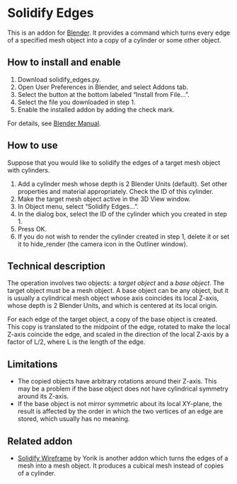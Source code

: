 # Solidify Edges

This is an addon for [Blender](http://www.blender.org/).  It provides a command which turns every edge of a specified mesh object into a copy of a cylinder or some other object.

## How to install and enable

1. Download solidify_edges.py.
2. Open User Preferences in Blender, and select Addons tab.
3. Select the button at the bottom labeled “Install from File...”.
4. Select the file you downloaded in step 1.
5. Enable the installed addon by adding the check mark.

For details, see [Blender Manual](http://wiki.blender.org/index.php/Doc:2.6/Manual/Extensions/Python/Add-Ons).

## How to use

Suppose that you would like to solidify the edges of a target mesh object with cylinders.

1. Add a cylinder mesh whose depth is 2 Blender Units (default).  Set other properties and material appropriately.  Check the ID of this cylinder.
2. Make the target mesh object active in the 3D View window.
3. In Object menu, select “Solidify Edges...”.
4. In the dialog box, select the ID of the cylinder which you created in step 1.
5. Press OK.
6. If you do not wish to render the cylinder created in step 1, delete it or set it to hide_render (the camera icon in the Outliner window).

## Technical description

The operation involves two objects: a _target object_ and a _base object_.  The target object must be a mesh object.  A base object can be any object, but it is usually a cylindrical mesh object whose axis coincides its local Z-axis, whose depth is 2 Blender Units, and which is centered at its local origin.

For each edge of the target object, a copy of the base object is created.  This copy is translated to the midpoint of the edge, rotated to make the local Z-axis coincide the edge, and scaled in the direction of the local Z-axis by a factor of L/2, where L is the length of the edge.

## Limitations

* The copied objects have arbitrary rotations around their Z-axis.  This may be a problem if the base object does not have cylindrical symmetry around its Z-axis.
* If the base object is not mirror symmetric about its local XY-plane, the result is affected by the order in which the two vertices of an edge are stored, which usually has no meaning.

## Related addon

* [Solidify Wireframe](http://wiki.blender.org/index.php/Extensions:2.6/Py/Scripts/Modeling/Solidify_Wireframe) by Yorik is another addon which turns the edges of a mesh into a mesh object.  It produces a cubical mesh instead of copies of a cylinder.
